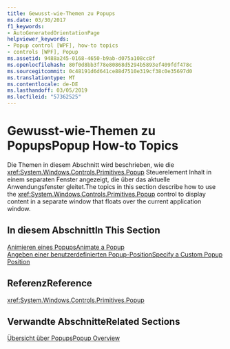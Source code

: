 ```yaml
---
title: Gewusst-wie-Themen zu Popups
ms.date: 03/30/2017
f1_keywords:
- AutoGeneratedOrientationPage
helpviewer_keywords:
- Popup control [WPF], how-to topics
- controls [WPF], Popup
ms.assetid: 9488a245-0168-4650-b9ab-d075a108cc8f
ms.openlocfilehash: 80f0d8bb3f78e80868d5294b5893ef409fdf478c
ms.sourcegitcommit: 0c48191d6d641ce88d7510e319cf38c0e35697d0
ms.translationtype: MT
ms.contentlocale: de-DE
ms.lasthandoff: 03/05/2019
ms.locfileid: "57362525"
---
```

# <a name="popup-how-to-topics"></a><span data-ttu-id="5049e-102">Gewusst-wie-Themen zu Popups</span><span class="sxs-lookup"><span data-stu-id="5049e-102">Popup How-to Topics</span></span>
<span data-ttu-id="5049e-103">Die Themen in diesem Abschnitt wird beschrieben, wie die <xref:System.Windows.Controls.Primitives.Popup> Steuerelement Inhalt in einem separaten Fenster angezeigt, die über das aktuelle Anwendungsfenster gleitet.</span><span class="sxs-lookup"><span data-stu-id="5049e-103">The topics in this section describe how to use the <xref:System.Windows.Controls.Primitives.Popup> control to display content in a separate window that floats over the current application window.</span></span>  
  
## <a name="in-this-section"></a><span data-ttu-id="5049e-104">In diesem Abschnitt</span><span class="sxs-lookup"><span data-stu-id="5049e-104">In This Section</span></span>  
 [<span data-ttu-id="5049e-105">Animieren eines Popups</span><span class="sxs-lookup"><span data-stu-id="5049e-105">Animate a Popup</span></span>](how-to-animate-a-popup.md)  
 [<span data-ttu-id="5049e-106">Angeben einer benutzerdefinierten Popup-Position</span><span class="sxs-lookup"><span data-stu-id="5049e-106">Specify a Custom Popup Position</span></span>](how-to-specify-a-custom-popup-position.md)  
  
## <a name="reference"></a><span data-ttu-id="5049e-107">Referenz</span><span class="sxs-lookup"><span data-stu-id="5049e-107">Reference</span></span>  
 <xref:System.Windows.Controls.Primitives.Popup>  
  
## <a name="related-sections"></a><span data-ttu-id="5049e-108">Verwandte Abschnitte</span><span class="sxs-lookup"><span data-stu-id="5049e-108">Related Sections</span></span>  
 [<span data-ttu-id="5049e-109">Übersicht über Popups</span><span class="sxs-lookup"><span data-stu-id="5049e-109">Popup Overview</span></span>](popup-overview.md)
